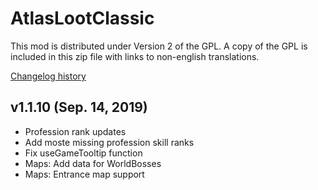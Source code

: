 # AtlasLootClassic

This mod is distributed under Version 2 of the GPL.  A copy of the GPL is included in this zip file with links to non-english translations.

[Changelog history](https://github.com/Hoizame/AtlasLootClassic/blob/master/AtlasLootClassic/Documentation/Release_Notes.md)

## v1.1.10 (Sep. 14, 2019)

- Profession rank updates
- Add moste missing profession skill ranks
- Fix useGameTooltip function
- Maps: Add data for WorldBosses
- Maps: Entrance map support
